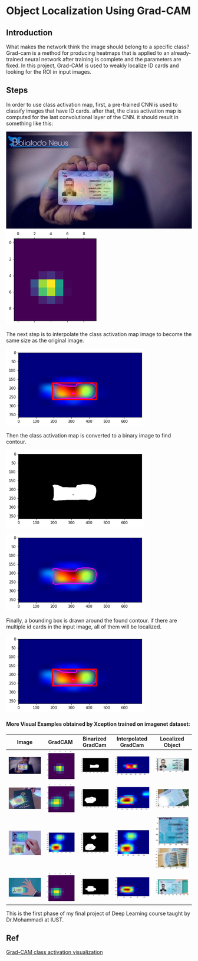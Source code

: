 # Object Localization Using Grad-CAM

## Introduction
What makes the network think the image should belong to a specific class? 
Grad-cam is a method for producing heatmaps that is applied to an already-trained neural network after training is complete and the parameters are fixed.
In this project, Grad-CAM is used to weakly localize ID cards and looking for the ROI in input images.

## Steps
In order to use class activation map, first, a pre-trained CNN is used to classify images that have ID cards. after that, the class activation map is computed for the last convolutional layer of the CNN.
it should result in something like this: 

![](data/original_image.jpg)
![](data/1.png)

The next step is to interpolate the class activation map image to become the same size as the original image.

![](./data/4.png)

Then the class activation map is converted to a binary image to find contour.

![](./data/binary_gradcam.png)

![](./data/found_contour.png)

Finally, a bounding box is drawn around the found contour. if there are multiple id cards in the input image, all of them will be localized.

![](./data/bouding_box.png)


#### More Visual Examples obtained by Xception trained on imagenet dataset:
|  Image | GradCAM  | Binarized GradCam  | Interpolated GradCam | Localized Object |
| -------|----------|------------|------------|------------|
|  ![](./data/2.jpg) | ![](./data/1.png)     |  ![](./data/3.png)    | ![](./data/4.png)   | ![](./data/5.png)   |
|  ![](./data/2_2.jpg) | ![](./data/2_1.png)     |  ![](./data/2_3.png)    | ![](./data/2_4.png)   | ![](./data/2_5.png)   |
|  ![](./data/3_1.jpg) | ![](./data/3_3.png)     |  ![](./data/3_2.png)    | ![](./data/3_3.png)    | ![](./data/3_5.png)  ![](./data/3_4.png)  |
|  ![](./data/4.jpg) | ![](./data/4_1.png)     |  ![](./data/4_2.png)    | ![](./data/4_3.png)    | ![](./data/4_4.png) |

This is the first phase of my final project of Deep Learning course taught by Dr.Mohammadi at IUST.

## Ref

[Grad-CAM class activation visualization](https://keras.io/examples/vision/grad_cam/)
